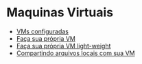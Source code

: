 # Maquinas Virtuais

 * [VMs configuradas](virtual-machines/ready-made_vm.md)
 * [Faça sua própria VM](virtual-machines/build_your_own_vm.md)
 * [Faça sua própria VM light-weight](virtual-machines/build_your_own_lightweight_vm.md)
 * [Compartindo arquivos locais com sua VM](virtual-machines/sharing_host_folder_with_guest_vm.md)